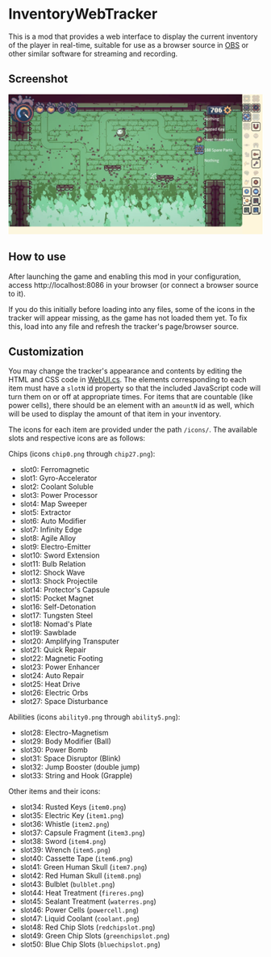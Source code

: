 # InventoryWebTracker

This is a mod that provides a web interface to display the current
inventory of the player in real-time, suitable for use as a browser source
in [OBS][] or other similar software for streaming and recording.

[OBS]: https://obsproject.com/

## Screenshot

![A screenshot with the game on the left and a two-column inventory display on the right](screenshot.png)

## How to use

After launching the game and enabling this mod in your configuration,
access http://localhost:8086 in your browser (or connect a browser source
to it).

If you do this initially before loading into any files, some of
the icons in the tracker will appear missing, as the game has not loaded
them yet. To fix this, load into any file and refresh the tracker's
page/browser source.

## Customization

You may change the tracker's appearance and contents by editing the HTML and
CSS code in [WebUI.cs](InventoryWebTracker/WebUI.cs). The elements
corresponding to each item must have a `slotN` id property so that the
included JavaScript code will turn them on or off at appropriate times.
For items that are countable (like power cells), there should be an element
with an `amountN` id as well, which will be used to display the amount of that
item in your inventory.

The icons for each item are provided under the path `/icons/`. 
The available slots and respective icons are as follows:

Chips (icons `chip0.png` through `chip27.png`):

- slot0: Ferromagnetic
- slot1: Gyro-Accelerator
- slot2: Coolant Soluble
- slot3: Power Processor
- slot4: Map Sweeper
- slot5: Extractor
- slot6: Auto Modifier
- slot7: Infinity Edge
- slot8: Agile Alloy
- slot9: Electro-Emitter
- slot10: Sword Extension
- slot11: Bulb Relation
- slot12: Shock Wave
- slot13: Shock Projectile
- slot14: Protector's Capsule
- slot15: Pocket Magnet
- slot16: Self-Detonation
- slot17: Tungsten Steel
- slot18: Nomad's Plate
- slot19: Sawblade
- slot20: Amplifying Transputer
- slot21: Quick Repair
- slot22: Magnetic Footing
- slot23: Power Enhancer
- slot24: Auto Repair
- slot25: Heat Drive
- slot26: Electric Orbs
- slot27: Space Disturbance

Abilities (icons `ability0.png` through `ability5.png`):

- slot28: Electro-Magnetism
- slot29: Body Modifier (Ball)
- slot30: Power Bomb
- slot31: Space Disruptor (Blink)
- slot32: Jump Booster (double jump)
- slot33: String and Hook (Grapple)

Other items and their icons:

- slot34: Rusted Keys (`item0.png`)
- slot35: Electric Key (`item1.png`)
- slot36: Whistle (`item2.png`)
- slot37: Capsule Fragment (`item3.png`)
- slot38: Sword (`item4.png`)
- slot39: Wrench (`item5.png`)
- slot40: Cassette Tape (`item6.png`)
- slot41: Green Human Skull (`item7.png`)
- slot42: Red Human Skull (`item8.png`)
- slot43: Bulblet (`bulblet.png`)
- slot44: Heat Treatment (`fireres.png`)
- slot45: Sealant Treatment (`waterres.png`)
- slot46: Power Cells (`powercell.png`)
- slot47: Liquid Coolant (`coolant.png`)
- slot48: Red Chip Slots (`redchipslot.png`)
- slot49: Green Chip Slots (`greenchipslot.png`)
- slot50: Blue Chip Slots (`bluechipslot.png`)
